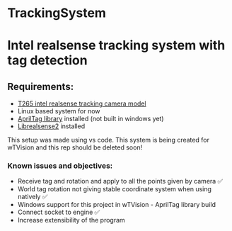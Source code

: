 # TrackingSystem

<h1>Intel realsense tracking system with tag detection</h1>
<h2>Requirements:</h2>

<ul>
  <li><a href="https://www.intelrealsense.com/tracking-camera-t265/">T265 intel realsense tracking camera model</a></li>
  <li>Linux based system for now</li>
  <li><a href="https://github.com/AprilRobotics/apriltag">AprilTag library</a> installed (not built in windows yet)</li>
  <li><a href="https://github.com/IntelRealSense/librealsense">Librealsense2</a> installed</li>
</ul>

This setup was made using vs code.
This system is being created for wTVision and this rep should be deleted soon!

<h3>Known issues and objectives:</h3>
<ul>
<li>Receive tag and rotation and apply to all the points given by camera ✅</li>
<li>World tag rotation not giving stable coordinate system when using natively ✅</li>
<li>Windows support for this project in wTVision - AprilTag library build</li>
<li>Connect socket to engine ✅</li>
<li>Increase extensibility of the program</li>

</ul>